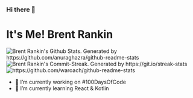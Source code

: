 ### Hi there 👋

# It's Me! Brent Rankin

<img align='center' src='https://github-readme-stats.vercel.app/api?username=Waroach&show_icons=true&theme=omni&hide_border=true' alt="Brent Rankin's Github Stats. Generated by https://github.com/anuraghazra/github-readme-stats"/>

<img align='center' src='http://github-readme-streak-stats.herokuapp.com?user=Waroach&theme=omni&hide_border=true' alt="Brent Rankin's Commit-Streak. Generated by https://git.io/streak-stats"/>

<img src='https://github-readme-stats.vercel.app/api/top-langs/?username=waroach&layout=compact&theme=omni&hide_border=true' alt='https://github.com/waroach/github-readme-stats'/>

- 🔭 I’m currently working on #100DaysOfCode
- 🌱 I’m currently learning React & Kotlin
<!--
**Waroach/Waroach** is a ✨ _special_ ✨ repository because its `README.md` (this file) appears on your GitHub profile.

Here are some ideas to get you started:

- 🔭 I’m currently working on ...
- 🌱 I’m currently learning ...
- 👯 I’m looking to collaborate on ...
- 🤔 I’m looking for help with ...
- 💬 Ask me about ...
- 📫 How to reach me: ...
- 😄 Pronouns: ...
- ⚡ Fun fact: ...
-->

